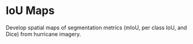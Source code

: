 # IoU Maps

Develop spatial maps of segmentation metrics (mIoU, per class IoU, and Dice) from hurricane imagery.
